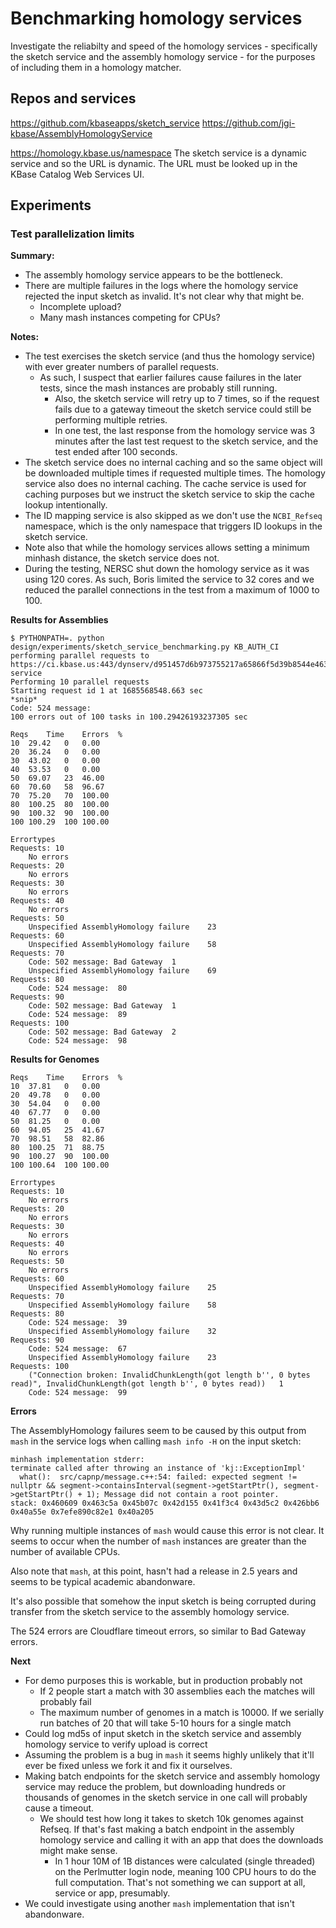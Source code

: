 # Benchmarking homology services

Investigate the reliabilty and speed of the homology services - specifically the sketch
service and the assembly homology service - for the purposes of including them in a homology
matcher.

## Repos and services

https://github.com/kbaseapps/sketch_service
https://github.com/jgi-kbase/AssemblyHomologyService

https://homology.kbase.us/namespace
The sketch service is a dynamic service and so the URL is dynamic. The URL must be looked up
in the KBase Catalog Web Services UI.

## Experiments

### Test parallelization limits

**Summary:**
* The assembly homology service appears to be the bottleneck. 
* There are multiple failures in the logs where the homology service rejected the input sketch
  as invalid. It's not clear why that might be.
  * Incomplete upload?
  * Many mash instances competing for CPUs?

**Notes:**
* The test exercises the sketch service (and thus the homology service) with ever greater
  numbers of parallel requests.
  * As such, I suspect that earlier failures cause failures in the later tests, since the mash
    instances are probably still running.
    * Also, the sketch service will retry up to 7 times, so if the request fails due to a
      gateway timeout the sketch service could still be performing multiple retries.
    * In one test, the last response from the homology service was 3 minutes after the last
      test request to the sketch service, and the test ended after 100 seconds.
* The sketch service does no internal caching and so the same object will be downloaded
  multiple times if requested multiple times. The homology service also does no internal caching.
  The cache service is used for caching purposes but we instruct the sketch service to skip
  the cache lookup intentionally.
* The ID mapping service is also skipped as we don't use the `NCBI_Refseq` namespace, which is
  the only namespace that triggers ID lookups in the sketch service.
* Note also that while the homology services allows setting a minimum minhash distance, the sketch
  service does not.
* During the testing, NERSC shut down the homology service as it was using 120 cores. As
  such, Boris limited the service to 32 cores and we reduced the parallel connections in the test
  from a maximum of 1000 to 100.

**Results for Assemblies**
```
$ PYTHONPATH=. python design/experiments/sketch_service_benchmarking.py KB_AUTH_CI
performing parallel requests to https://ci.kbase.us:443/dynserv/d951457d6b973755217a65866f5d39b8544e4632.sketch-service
Performing 10 parallel requests
Starting request id 1 at 1685568548.663 sec
*snip*
Code: 524 message: 
100 errors out of 100 tasks in 100.29426193237305 sec

Reqs	Time	Errors	%
10	29.42	0	0.00
20	36.24	0	0.00
30	43.02	0	0.00
40	53.53	0	0.00
50	69.07	23	46.00
60	70.60	58	96.67
70	75.20	70	100.00
80	100.25	80	100.00
90	100.32	90	100.00
100	100.29	100	100.00

Errortypes
Requests: 10
	No errors
Requests: 20
	No errors
Requests: 30
	No errors
Requests: 40
	No errors
Requests: 50
	Unspecified AssemblyHomology failure	23
Requests: 60
	Unspecified AssemblyHomology failure	58
Requests: 70
	Code: 502 message: Bad Gateway	1
	Unspecified AssemblyHomology failure	69
Requests: 80
	Code: 524 message: 	80
Requests: 90
	Code: 502 message: Bad Gateway	1
	Code: 524 message: 	89
Requests: 100
	Code: 502 message: Bad Gateway	2
	Code: 524 message: 	98
```

**Results for Genomes**
```
Reqs	Time	Errors	%
10	37.81	0	0.00
20	49.78	0	0.00
30	54.04	0	0.00
40	67.77	0	0.00
50	81.25	0	0.00
60	94.05	25	41.67
70	98.51	58	82.86
80	100.25	71	88.75
90	100.27	90	100.00
100	100.64	100	100.00

Errortypes
Requests: 10
	No errors
Requests: 20
	No errors
Requests: 30
	No errors
Requests: 40
	No errors
Requests: 50
	No errors
Requests: 60
	Unspecified AssemblyHomology failure	25
Requests: 70
	Unspecified AssemblyHomology failure	58
Requests: 80
	Code: 524 message: 	39
	Unspecified AssemblyHomology failure	32
Requests: 90
	Code: 524 message: 	67
	Unspecified AssemblyHomology failure	23
Requests: 100
	("Connection broken: InvalidChunkLength(got length b'', 0 bytes read)", InvalidChunkLength(got length b'', 0 bytes read))	1
	Code: 524 message: 	99
```

**Errors**

The AssemblyHomology failures seem to be caused by this output from `mash` in the service logs
when calling `mash info -H` on the input sketch:
```
minhash implementation stderr:
terminate called after throwing an instance of 'kj::ExceptionImpl'
  what():  src/capnp/message.c++:54: failed: expected segment != nullptr && segment->containsInterval(segment->getStartPtr(), segment->getStartPtr() + 1); Message did not contain a root pointer.
stack: 0x460609 0x463c5a 0x45b07c 0x42d155 0x41f3c4 0x43d5c2 0x426bb6 0x40a55e 0x7efe890c82e1 0x40a205
```

Why running multiple instances of `mash` would cause this error is not clear. It seems to occur
when the number of `mash` instances are greater than the number of available CPUs.

Also note that `mash`, at this point, hasn't had a release in 2.5 years and seems to be typical
academic abandonware.

It's also possible that somehow the input sketch is being corrupted during transfer from the
sketch service to the assembly homology service.

The 524 errors are Cloudflare timeout errors, so similar to Bad Gateway errors.

**Next**

* For demo purposes this is workable, but in production probably not
  * If 2 people start a match with 30 assemblies each the matches will probably fail
  * The maximum number of genomes in a match is 10000. If we serially run batches of 20 that will
    take 5-10 hours for a single match
* Could log md5s of input sketch in the sketch service and assembly homology service to verify
  upload is correct
* Assuming the problem is a bug in `mash` it seems highly unlikely that it'll ever be fixed
  unless we fork it and fix it ourselves.
* Making batch endpoints for the sketch service and assembly homology service may reduce the
  problem, but downloading hundreds or thousands of genomes in the sketch service in one call
  will probably cause a timeout.
  * We should test how long it takes to sketch 10k genomes against Refseq. If that's fast
    making a batch endpoint in the assembly homology service and calling it with an app that does
    the downloads might make sense.
    * In 1 hour 10M of 1B distances were calculated (single threaded) on the Perlmutter login node,
      meaning 100 CPU hours to do the full computation. That's not something we can support
      at all, service or app, presumably.
* We could investigate using another `mash` implementation that isn't abandonware.




